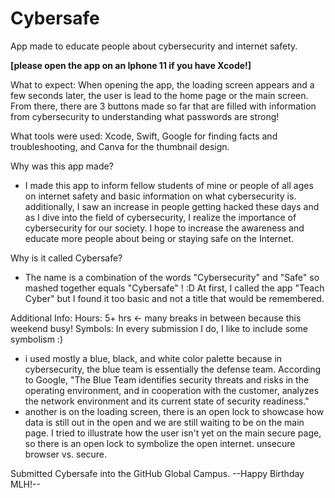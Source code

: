 # Cybersafe
App made to educate people about cybersecurity and internet safety.

**[please open the app on an Iphone 11 if you have Xcode!]**

What to expect:
When opening the app, the loading screen appears and a few seconds later, the user is lead to the home page or the main screen. 
From there, there are 3 buttons made so far that are filled with information from cybersecurity to understanding what passwords are strong!

What tools were used: Xcode, Swift, Google for finding facts and troubleshooting, and Canva for the thumbnail design.

Why was this app made?
- I made this app to inform fellow students of mine or people of all ages on internet safety and basic information on what cybersecurity is.
additionally, I saw an increase in people getting hacked these days and as I dive into the field of cybersecurity, I realize the importance of cybersecurity for our society. I hope to increase the awareness and educate more people about being or staying safe on the Internet.

Why is it called Cybersafe?
- The name is a combination of the words "Cybersecurity" and "Safe" so mashed together equals "Cybersafe" ! :D
At first, I called the app "Teach Cyber" but I found it too basic and not a title that would be remembered. 

Additional Info:
Hours: 5+ hrs <- many breaks in between because this weekend busy!
Symbols: In every submission I do, I like to include some symbolism :)
- i used mostly a blue, black, and white color palette because in cybersecurity, the blue team is essentially the defense team. According to Google, "The Blue Team identifies security threats and risks in the operating environment, and in cooperation with the customer, analyzes the network environment and its current state of security readiness."
- another is on the loading screen, there is an open lock to showcase how data is still out in the open and we are still waiting to be on the main page. I tried to illustrate how the user isn't yet on the main secure page, so there is an open lock to symbolize the open internet. unsecure browser vs. secure.

Submitted Cybersafe into the GitHub Global Campus.
--Happy Birthday MLH!--
